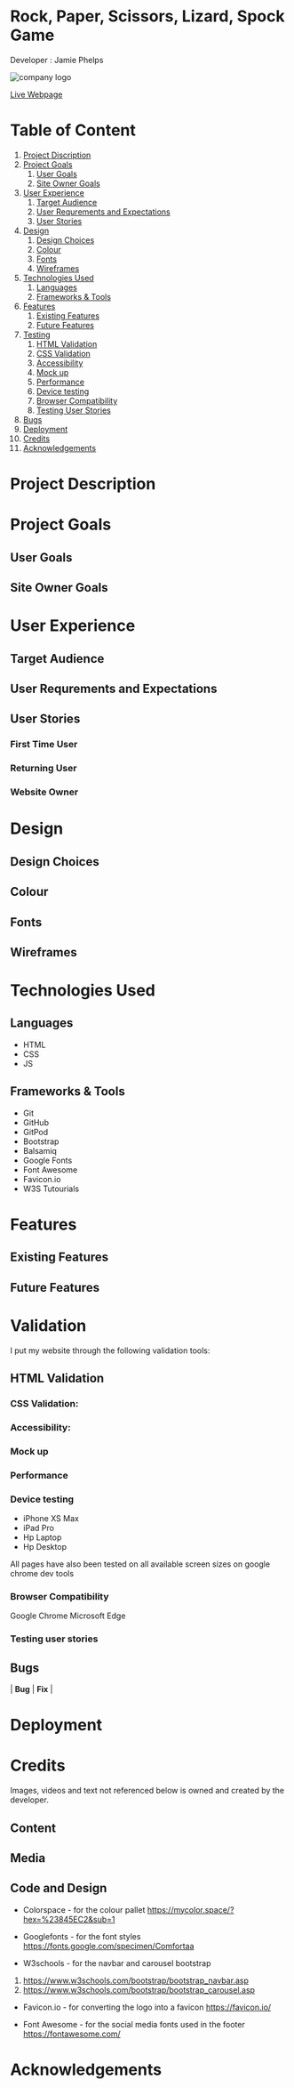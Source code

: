 # Rock, Paper, Scissors, Lizard, Spock Game
Developer : Jamie Phelps

![company logo](./assets/icon/android-chrome-192x192.png)



[Live Webpage]()

# Table of Content

1. [Project Discription](#project-description)
2. [Project Goals](#project-goals)
    1. [User Goals](#user-goals)
    2. [Site Owner Goals](#site-owner-goals)
3. [User Experience](#user-experience)
    1. [Target Audience](#target-audience)
    2. [User Requrements and Expectations](#user-requrements-and-expectations)
    3. [User Stories](#user-stories)
4. [Design](#design)
    1. [Design Choices](#design-choices)
    2. [Colour](#colour)
    3. [Fonts](#fonts)
    4. [Wireframes](#wireframes)
5. [Technologies Used](#technologies-used)
    1. [Languages](#languages)
    2. [Frameworks & Tools](#frameworks-&-tools)
6. [Features](#features)
    1. [Existing Features](#existing-features)
    2. [Future Features](#future-features)
7. [Testing](#validation)
    1. [HTML Validation](#HTML-validation)
    2. [CSS Validation](#CSS-validation)
    3. [Accessibility](#accessibility)
    4. [Mock up](#mock-up)
    5. [Performance](#performance)
    6. [Device testing](#performing-tests-on-various-devices)
    7. [Browser Compatibility](#browser-compatability)
    8. [Testing User Stories](#testing-user-stories)
8. [Bugs](#Bugs)
9. [Deployment](#deployment)
10. [Credits](#credits)
11. [Acknowledgements](#acknowledgements)

# Project Description



# Project Goals

## User Goals

## Site Owner Goals


# User Experience

## Target Audience


## User Requrements and Expectations


## User Stories
### First Time User


### Returning User


### Website Owner


# Design
## Design Choices


## Colour


## Fonts


## Wireframes


# Technologies Used
## Languages
* HTML
* CSS
* JS

## Frameworks & Tools
* Git
* GitHub
* GitPod
* Bootstrap
* Balsamiq
* Google Fonts
* Font Awesome
* Favicon.io
* W3S Tutourials

# Features
## Existing Features


## Future Features


# Validation
I put my website through the following validation tools:

## HTML Validation


### CSS Validation: 


### Accessibility: 


### Mock up


### Performance


### Device testing
* iPhone XS Max
* iPad Pro
* Hp Laptop 
* Hp Desktop

All pages have also been tested on all available screen sizes on google chrome dev tools 

### Browser Compatibility
Google Chrome
Microsoft Edge

### Testing user stories



## Bugs
| **Bug** | **Fix** |


# Deployment


# Credits
Images, videos and text not referenced below is owned and created by the developer.

## Content


## Media


## Code and Design
* Colorspace - for the colour pallet
https://mycolor.space/?hex=%23845EC2&sub=1

* Googlefonts - for the font styles
https://fonts.google.com/specimen/Comfortaa


* W3schools - for the navbar and carousel bootstrap
1. https://www.w3schools.com/bootstrap/bootstrap_navbar.asp
2. https://www.w3schools.com/bootstrap/bootstrap_carousel.asp

* Favicon.io - for converting the logo into a favicon
https://favicon.io/

* Font Awesome - for the social media fonts used in the footer
https://fontawesome.com/

# Acknowledgements
